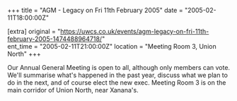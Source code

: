 +++
title = "AGM - Legacy on Fri 11th February 2005"
date = "2005-02-11T18:00:00Z"

[extra]
original = "https://uwcs.co.uk/events/agm-legacy-on-fri-11th-february-2005-1474488964718/"    
ent_time = "2005-02-11T21:00:00Z"
location = "Meeting Room 3, Union North"
+++

Our Annual General Meeting is open to all, although only members can vote. We'll summarise what's happened in the past year, discuss what we plan to do in the next, and of course elect the new exec. Meeting Room 3 is on the main corridor of Union North, near Xanana's.

